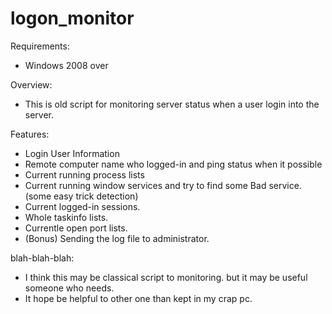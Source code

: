 # logon_monitor

Requirements:
- Windows 2008 over

Overview:
- This is old script for monitoring server status when a user login into the server. 

Features:
 * Login User Information
 * Remote computer name who logged-in and ping status when it possible
 * Current running process lists
 * Current running window services and try to find some Bad service.(some easy trick detection)
 * Current logged-in sessions.
 * Whole taskinfo lists.
 * Currentle open port lists.
 * (Bonus) Sending the log file to administrator.

blah-blah-blah:
- I think this may be classical script to monitoring. but it may be useful someone who needs.
- It hope be helpful to other one than kept in my crap pc.
